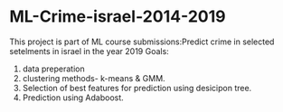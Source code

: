 # ML-Crime-israel-2014-2019
This project is part of ML course submissions:Predict crime in selected setelments in israel in the year 2019
Goals:
1. data preperation
2. clustering methods- k-means & GMM. 
3. Selection of best features for prediction using desicipon tree. 
4. Prediction using Adaboost.

